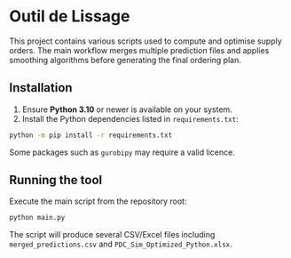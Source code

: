 # Outil de Lissage

This project contains various scripts used to compute and optimise supply orders.
The main workflow merges multiple prediction files and applies smoothing
algorithms before generating the final ordering plan.

## Installation

1. Ensure **Python 3.10** or newer is available on your system.
2. Install the Python dependencies listed in `requirements.txt`:

```bash
python -m pip install -r requirements.txt
```

Some packages such as `gurobipy` may require a valid licence.

## Running the tool

Execute the main script from the repository root:

```bash
python main.py
```

The script will produce several CSV/Excel files including
`merged_predictions.csv` and `PDC_Sim_Optimized_Python.xlsx`.

